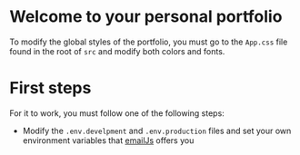# Welcome to your personal portfolio

To modify the global styles of the portfolio, you must go to the ```App.css``` file found in the root of ```src``` and modify both colors and fonts.

# First steps

For it to work, you must follow one of the following steps:

* Modify the ```.env.develpment``` and ```.env.production``` files and set your own environment variables that [emailJs](https://www.emailjs.com) offers you
